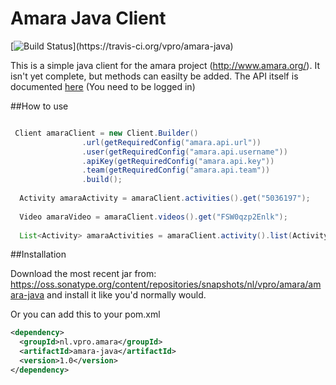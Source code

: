 # Amara Java Client
[![Build Status](https://travis-ci.org/vpro/amara-java.svg?)](https://travis-ci.org/vpro/amara-java)


This is a simple java client for the amara project (http://www.amara.org/). It isn't yet complete, but methods can easilty be added. The API itself is documented [here](https://amara.org/api/ "Amara API documentation") (You need to be logged in)
 

##How to use
 
 
 ```java
 
  Client amaraClient = new Client.Builder()
                 .url(getRequiredConfig("amara.api.url"))
                 .user(getRequiredConfig("amara.api.username"))
                 .apiKey(getRequiredConfig("amara.api.key"))
                 .team(getRequiredConfig("amara.api.team"))
                 .build();
                 
   Activity amaraActivity = amaraClient.activities().get("5036197");
   
   Video amaraVideo = amaraClient.videos().get("FSW0qzp2Enlk"); 
   
   List<Activity> amaraActivities = amaraClient.activity().list(Activity.TYPE_APPROVE_VERSION, now - afterTimestampInSeconds).getActivities();

 ```


##Installation

Download the most recent jar from: https://oss.sonatype.org/content/repositories/snapshots/nl/vpro/amara/amara-java and install it like you'd normally would.

Or you can add this to your pom.xml
```xml
<dependency>
  <groupId>nl.vpro.amara</groupId>
  <artifactId>amara-java</artifactId>
  <version>1.0</version>
</dependency>
```

